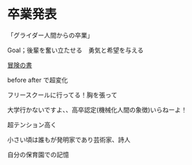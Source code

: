 # 卒業発表

「グライダー人間からの卒業」

Goal；後輩を奮い立たせる　勇気と希望を与える

[冒険の書](%E5%8D%92%E6%A5%AD%E7%99%BA%E8%A1%A8%2086756eb3dfba464398d59d8b5558950a/%E5%86%92%E9%99%BA%E3%81%AE%E6%9B%B8%20a4403cd3aff141e4a94ca185048042dc.md)

before after で超変化

フリースクールに行ってる！胸を張って

大学行かないですよ、、高卒認定(機械化人間の象徴)いらねーよ！　　　

超テンション高く

小さい頃は誰もが発明家であり芸術家、詩人

自分の保育園での記憶
